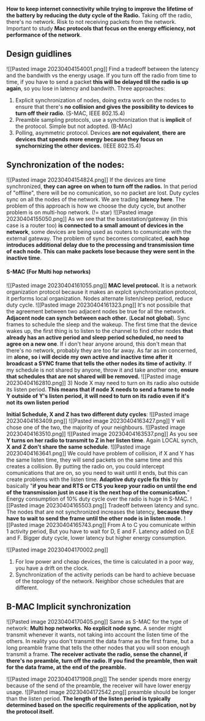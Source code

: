 **How to keep internet connectivity while trying to improve the lifetime of the battery by reducing the duty cycle of the Radio.**
Taking off the radio, there's no network. Risk to not receiving packets from the network. Important to study **Mac protocols that focus on the energy efficiency, not performance of the network**.
## Design guidlines
![[Pasted image 20230404154001.png]]
Find a tradeoff between the latency and the bandwith vs the energy usage. If you turn off the radio from time to time, if you have to send a packet **this will be delayed till the radio is up again**, so you lose in latency and bandwith.
Three approaches:
1) Explicit synchronization of nodes, doing extra work on the nodes to ensure that there's **no collision and gives the possibility to devices to turn off their radio**. (S-MAC, IEEE 802.15.4)
2) Preamble sampling protocols, use a synchronization that is **implicit** of the protocol. Simple but not adopted. (B-MAc)
3) Polling, asymmetric protocol. Devices **are not equivalent**, **there are devices that spends more energy because they focus on synchornizing the other devices.** (IEEE 802.15.4)

## Synchronization of the nodes:
![[Pasted image 20230404154824.png]]
If the devices are time synchronized, **they can agree on when to turn off the radios.** In that period of "offline", there will be no comunication, so no packet are lost. Duty cycles sync on all the nodes of the network. We are trading **latency here**.
The problem of this approach is how we choose the duty cycle, but another problem is on multi-hop network. (!= star)
![[Pasted image 20230404155050.png]]
As we see that the basestation/gateway (in this case is a router too) **is connected to a small amount of devices in the network**, some devices are being used as routers to comunicate with the external gateway. The problem of sync becomes complicated, **each hop introduces additional delay due to the processing and transmission time of each node. This can make packets lose because they were sent in the inactive time**.

#### S-MAC (For Multi hop networks)
![[Pasted image 20230404161055.png]]
**MAC level protocol.** It is a network organization protocol because it makes an explcit synchronization protocol, it performs local organization. Nodes alternate listen/sleep period, reduce duty cycle.
![[Pasted image 20230404161323.png]]
It's not possibile that the agreement between two adjacent nodes be true for all the network. **Adjacent node can synch between each other.** (**Local not global**). Sync frames to schedule the sleep and the wakeup. The first time that the device wakes up, the first thing is to listen to the channel to find other nodes **that already has an active period and sleep period scheduled, no need to agree on a new one**. If  i don't hear anyone around, this don't mean that there's no network, probably they are too far away. As far as im concerned, im **alone, so i will decide my own active and inactive time after it broadcast a SYNC frame that tells the other nodes its time of activity**. If my schedule is not shared by anyone, throw it and take another one, **ensure that schedules that are not shared will be removed.**
![[Pasted image 20230404162810.png]]
3) Node X may need to turn on its radio also outside its listen period. **This means that if node X needs to send a frame to node Y outside of Y's listen period, it will need to turn on its radio even if it's not its own listen period**

**Initial Schedule, X and Z has two different duty cycles**:
![[Pasted image 20230404163409.png]]
![[Pasted image 20230404163427.png]]
Y will chose one of the two, the majority of your neighbours.
![[Pasted image 20230404163510.png]]
![[Pasted image 20230404163537.png]]
As you see **Y turns on her radio to transmit to Z in her listen time**. Again LOCAL synch, **X and Z don't share the same schedule**.
![[Pasted image 20230404163641.png]]
We could have problem of collision, if X and Y has the same listen time, they will send packets on the same time and this creates a collision. By putting the radio on, you could intercept comunications that are on, so you need to wait until it ends, but this can create problems with the listen time. **Adaptive duty cycle fix this** by basically "**if you hear and RTS or CTS you keep your radio on until the end of the transmission just in case it is the next hop of the comunication.**"
Energy consumption of 10% duty cycle over the radio is huge in S-MAC.
![[Pasted image 20230404165503.png]]
Tradeoff between latency and sync. The nodes that are not synchronized increases the latency, **because they have to wait to send the frame until the other node is in listen mode.** 
![[Pasted image 20230404165743.png]]
From A to C you comunicate within 1 activity period, But you have to wait for D, E and F. Latency added on D,E and F.
Bigger duty cycle, lower latency but higher energy consumption.

![[Pasted image 20230404170002.png]]
1) For low power and cheap devices, the time is calculated in a poor way, you have a drift on the clock.
2) Synchronization of the activity periods can be hard to achieve becuase of the topology of the network. Neighbor chose schedules that are different.

## B-MAC Implicit synchronization
![[Pasted image 20230404170405.png]]
Same as S-MAC for the type of network: **Multi hop networks.**
**No explicit node sync.** A sender might transmit whenever it wants, not taking into account the listen time of the others.
In reality you don't transmit the data frame as the first frame, but a long preamble frame that tells the other nodes that you will soon enough transmit a frame.
**The receiver activate the radio, sense the channel, if there's no preamble, turn off the radio. If you find the preamble, then wait for the data frame, at the end of the preamble.**

![[Pasted image 20230404171908.png]]
The sender spends more energy because of the send of the preamble, the receiver will have lower energy usage.
![[Pasted image 20230404172542.png]]
preamble should be longer than the listen period. **The length of the listen period is typically determined based on the specific requirements of the application, not by the protocol itself.**
